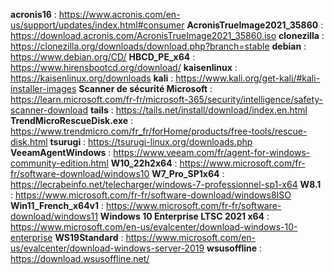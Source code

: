 **acronis16** :
	https://www.acronis.com/en-us/support/updates/index.html#consumer
**AcronisTrueImage2021_35860** :
	https://download.acronis.com/AcronisTrueImage2021_35860.iso
**clonezilla** :
	https://clonezilla.org/downloads/download.php?branch=stable
**debian** :
	https://www.debian.org/CD/
**HBCD_PE_x64** :
	https://www.hirensbootcd.org/download/
**kaisenlinux** :
	https://kaisenlinux.org/downloads
**kali** :
	https://www.kali.org/get-kali/#kali-installer-images
**Scanner de sécurité Microsoft** :
	https://learn.microsoft.com/fr-fr/microsoft-365/security/intelligence/safety-scanner-download
**tails** :
	https://tails.net/install/download/index.en.html
**TrendMicroRescueDisk.exe** :
	https://www.trendmicro.com/fr_fr/forHome/products/free-tools/rescue-disk.html
**tsurugi** :
	https://tsurugi-linux.org/downloads.php
**VeeamAgentWindows** :
	https://www.veeam.com/fr/agent-for-windows-community-edition.html
**W10_22h2x64** :
	https://www.microsoft.com/fr-fr/software-download/windows10
**W7_Pro_SP1x64** :
	https://lecrabeinfo.net/telecharger/windows-7-professionnel-sp1-x64
**W8.1** :
	https://www.microsoft.com/fr-fr/software-download/windows8ISO
**Win11_French_x64v1** :
	https://www.microsoft.com/fr-fr/software-download/windows11
**Windows 10 Enterprise LTSC 2021 x64** :
	https://www.microsoft.com/en-us/evalcenter/download-windows-10-enterprise
**WS19Standard** :
	https://www.microsoft.com/en-us/evalcenter/download-windows-server-2019
**wsusoffline** :
	https://download.wsusoffline.net/
